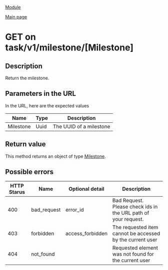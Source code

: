 
[Module](./README.md)

[Main page](../README.md)


# GET on task/v1/milestone/[Milestone]

## Description


Return the milestone.



## Parameters in the URL

In the URL, here are the expected values

Name   | Type    | Description
-------|---------|------------
Milestone | Uuid | The UUID of a milestone









## Return value


This method returns an object of type [Milestone](../types/Milestone.md).





## Possible errors


HTTP Starus | Name   | Optional detail   | Description  
------------|--------|-------------------|------------
400 | bad_request | error_id | Bad Request. Please check ids in the URL path of your request.	
403 | forbidden | access_forbidden | The requested item cannot be accessed by the current user	
404 | not_found |  | Requested element was not found for the current user	




